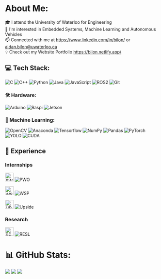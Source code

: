 # About Me:
🎓 I attend the University of Waterloo for Engineering<br>
🦾 I'm interested in Embedded Systems, Machine Learning and Autonomous Vehicles<br>
📫 Connected with me at https://www.linkedin.com/in/bilon/ or aidan.bilon@uwaterloo.ca<br>
💡 Check out my Website Portfolio https://bilon.netlify.app/


## 💻 Tech Stack:
![C](https://img.shields.io/badge/c-%23808080.svg?style=for-the-badge&logo=c&logoColor=white)
![C++](https://img.shields.io/badge/c++-%2300599C.svg?style=for-the-badge&logo=c%2B%2B&logoColor=white)
![Python](https://img.shields.io/badge/python-%233776AB?style=for-the-badge&logo=python&logoColor=white)
![Java](https://img.shields.io/badge/java-%23F7DF1E.svg?style=for-the-badge&logo=coffeescript&logoColor=black)
![JavaScript](https://img.shields.io/badge/javascript-%23323330.svg?style=for-the-badge&logo=javascript&logoColor=%23F7DF1E)
![ROS2](https://img.shields.io/badge/ROS-%2322314E?style=for-the-badge&logo=ros&logoColor=white)
![Git](https://img.shields.io/badge/Git-%23F05032.svg?style=for-the-badge&logo=git&logoColor=white)

### 🛠️ Hardware:
![Arduino](https://img.shields.io/badge/Arduino-%2300878F.svg?style=for-the-badge&logo=arduino&logoColor=white)
![Raspi](https://img.shields.io/badge/Raspberry_Pi-%23A22846.svg?style=for-the-badge&logo=raspberrypi&logoColor=white)
![Jetson](https://img.shields.io/badge/Jetson-%2376B900E.svg?style=for-the-badge&logo=nvidia&logoColor=white)

### 🧠 Machine Learning:
![OpenCV](https://img.shields.io/badge/OpenCV-%235C3EE8.svg?style=for-the-badge&logo=opencv&logoColor=white) 
![Anaconda](https://img.shields.io/badge/Anaconda-%2344A833.svg?style=for-the-badge&logo=anaconda&logoColor=white)
![Tensorflow](https://img.shields.io/badge/Tensorflow-%23FF6F00.svg?style=for-the-badge&logo=tensorflow&logoColor=white)
![NumPy](https://img.shields.io/badge/numpy-%23013243.svg?style=for-the-badge&logo=numpy&logoColor=white) 
![Pandas](https://img.shields.io/badge/pandas-%23150458.svg?style=for-the-badge&logo=pandas&logoColor=white)
![PyTorch](https://img.shields.io/badge/PyTorch-%23EE4C2C.svg?style=for-the-badge&logo=PyTorch&logoColor=white)
![YOLO](https://img.shields.io/badge/YOLO-%23000000.svg?style=for-the-badge&logo=YOLO&logoColor=white)
![CUDA](https://img.shields.io/badge/CUDA-%2376B900E?style=for-the-badge&logo=NVIDIA&logoColor=white)

## 👔 Experience

### Internships
<img src="https://media.licdn.com/dms/image/v2/C4E0BAQGRp2aQMxV59g/company-logo_200_200/company-logo_200_200/0/1655119691262/pwo_de_mxico_sa_de_cv_logo?e=2147483647&v=beta&t=QdBAa5FYMmUcRlYfMDGDp3VPB76oPdgj4HLn1bCMRyw" alt="PWO" width="28" height="28"> ![PWO](https://img.shields.io/badge/Machine_Learning_Engineering_Intern-%23e98201?style=for-the-badge)

<img src="https://pbs.twimg.com/profile_images/1675851986355343363/Vr7i59nJ_400x400.jpg" alt="WSP" width="28" height="28"> ![WSP](https://img.shields.io/badge/Electrical_Engineering_Intern-%23f9423a?style=for-the-badge)

<img src="https://media.licdn.com/dms/image/v2/D4E0BAQFmHLFQa86TeQ/company-logo_200_200/company-logo_200_200/0/1712361559830/upside_robotics_logo?e=2147483647&v=beta&t=m5t8lFWB9f78jGf6gynRwkKcJEGh9_kunUYtYiTo6ys" alt="UPSIDE" width="28" height="28">  ![Upside](https://img.shields.io/badge/Autonomous_Robotics_Engineering_Intern-%23c5f53f?style=for-the-badge)

### Research
<img src="https://media.licdn.com/dms/image/v2/C560BAQEW_2Nc4PvfZA/company-logo_100_100/company-logo_100_100/0/1630583725282/faculty_of_engineering_logo?e=2147483647&v=beta&t=YG0GEJZAtJt4kAXOg6kZABT6v6D7DWmoSFG9u2_e6lU" alt="RESL" width="28" height="28">  ![RESL](https://img.shields.io/badge/Real_Time_Embedded_Systems_Lab-%238100b3?style=for-the-badge)


# 📊 GitHub Stats:
![](https://github-readme-stats.vercel.app/api?username=AidanBilon&theme=react&hide_border=false&include_all_commits=true&count_private=true)
![](https://github-readme-streak-stats.herokuapp.com/?user=AidanBilon&theme=react&hide_border=false)
![](https://github-readme-stats.vercel.app/api/top-langs/?username=AidanBilon&theme=react&hide_border=false&include_all_commits=true&count_private=true&layout=compact)
